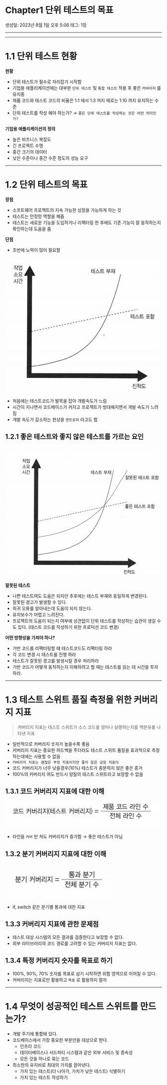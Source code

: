 # Chapter1 단위 테스트의 목표

생성일: 2023년 8월 1일 오후 5:06
태그: 1장

---

---

# 1.1 단위 테스트 현황

**현황**

- 단위 테스트가 필수로 자리잡기 시작함
- 기업용 애플리케이션에는 대부분 `단위 테스트` 및 `통합 테스트` 적용 후 좋은 `커버리지` 를 유지중
- 제품 코드와 테스트 코드의 비율은 1:1 에서 1:3 까지 때로는 1:10 까지 유지하는 수준
- 단위 테스트를 작성 해야 하는가? → `좋은 단위 테스트를 작성하는 것은 어떤 의미인가?`

**기업용 애플리케이션의 정의**

- 높은 비즈니스 복잡도
- 긴 프로젝트 수명
- 중간 크기의 데이터
- 낮은 수준이나 중간 수준 정도의 성능 요구

---

# 1.2 단위 테스트의 목표

**장점**

- 소프트웨어 프로젝트의 지속 가능한 성장을 가능하게 하는 것
- 테스트는 안정망 역할을 해줌
- 테스트는 새로운 기능을 도입하거나 리팩터링 한 후에도 기존 기능이 잘 동작하는지 확인하는데 도움을 줌

**단점**

- 초반에 노력이 많이 필요함

![Untitled](image/Untitled.png)

- 처음에는 테스트코드가 발목을 잡아 개발속도가 느림
- 시간이 지나면서 코드베이스가 커지고 프로젝트가 방대해지면서 개발 속도가 느려짐
- 개발 속도가 감소하는 현상을 `엔트로피` 라고도 함

## 1.2.1 좋은 테스트와 좋지 않은 테스트를 가르는 요인

![Untitled](image/Untitled%201.png)

**잘못된 테스트**

- 나쁜 테스트여도 도움은 되지만 추후에는 테스트 부재와 동일하게 변경된다.
- 잘못된 경고가 발생할 수 있다.
- 희귀 오류를 알아내는데 도움이 되지 않는다.
- 유지보수가 어렵고 느려진다.
- 프로젝트의 도움이 되는지 여부에 상관없이 단위 테스트를 작성하는 습관이 생길 수도 있다. 
(테스트 코드를 작성하기 위한 프로덕션 코드 변경)

**어떤 방향성을 가져야 하나?**

- 기반 코드를 리팩터링할 떄 테스트코드도 리팩터링 하라
- 각 코드 변경 시 테스트를 진행 하라
- 테스트가 잘못된 경고를 발생시킬 경우 처리하라
- 기반 코드가 어떻게 동작하는지 이해하려고 할 때는 테스트를 읽는 데 시간을 투자 하라.

---

# 1.3 테스트 스위트 품질 측정을 위한 커버리지 지표

> 커버리지 지표는 테스트 스위트가 소스 코드를 얼마나 실행하는지를 백분유롤 나타낸 지표
> 

- 일반적으로 커버리지 숫자가 높을수록 좋음
- 커버리지 지표는 중요한 피드백을 주더라도 테스트 스위트 품질을 효과적으로 측정하는데에는 사용할 수 없음
- `커버리지 지표는 괜찮은 부정 지표이지만 좋지 않은 긍정 지표다`
- 코드 커버리지가 너무 낮을경우(10%) 테스트가 충분하지 않은 좋은 증거
- 100%의 커버리지 여도 반드시 양질의 테스트 스위트라고 보장할 수 없음

## 1.3.1 코드 커버리지 지표에 대한 이해

![Untitled](image/Untitled%202.png)

- 라인을  `커버` 만 쳐도 커버리지가 증가함 → 좋은 테스트가 아님

## 1.3.2 분기 커버리지 지표에 대한 이해

![Untitled](image/Untitled%203.png)

- if, switch 같은 분기별 통과에 대한 지표

## 1.3.3 커버리지 지표에 관한 문제점

- 테스트 대상 시스템의 모든 결과를 검증한다고 보장할 수 없다.
- 외부 라이브러리의 코드 경로를 고려할 수 있는 커버리지 지표는 없다.

## 1.3.4 특정 커버리지 숫자를 목표로 하기

- 100%, 90%, 70% 숫자를 목표로 삼기 시작하면 위험 영역으로 이어질 수 있다.
- 커버리지는 지표로만 활용하고 `목표` 로 활용하지 말자

---

# 1.4 무엇이 성공적인 테스트 스위트를 만드는가?

- 개발 주기에 통합돼 있다.
- 코드베이스에서 가장 중요한 부분만을 대상으로 한다.
    - 인프라 코드
    - 데이터베이스나 서드파티 시스템과 같은 외부 서비스 및 종속성
    - 모든 것을 하나로 묶는 코드
- 최소한의 유지비로 최대의 가치를 끌어낸다.
    - 가치 있는 테스트(더 나아가, 가치가 낮은 테스트) 식별하기
    - 가치 있는 테스트 작성하기